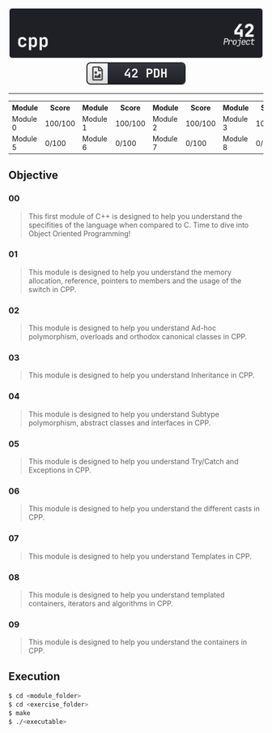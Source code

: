 <div align=center>
	<img src=https://github.com/gawbsouza/42-pdh/blob/main/dark/cpp_dark.svg>
	<br>
	<a href=https://github.com/gawbsouza/42-pdh><img src=https://github.com/gawbsouza/42-pdh/blob/main/badge/42pdh_badge.svg></a>
</div>

---
<table align=center>
	<tr>
		<th style=font-weight:bold>Module</th>
		<th style=font-weight:bold>Score</th>
		<th style=font-weight:bold>Module</th>
		<th style=font-weight:bold>Score</th>
		<th style=font-weight:bold>Module</th>
		<th style=font-weight:bold>Score</th>
		<th style=font-weight:bold>Module</th>
		<th style=font-weight:bold>Score</th>
		<th style=font-weight:bold>Module</th>
		<th style=font-weight:bold>Score</th>
	</tr>
	<tr>
		<td>Module 0</td>
		<td>100/100</td>
		<td>Module 1</td>
		<td>100/100</td>
		<td>Module 2</td>
		<td>100/100</td>
		<td>Module 3</td>
		<td>100/100</td>
		<td>Module 4</td>
		<td>100/100</td>
	</tr>
	<tr>
		<td>Module 5</td>
		<td>0/100</td>
		<td>Module 6</td>
		<td>0/100</td>
		<td>Module 7</td>
		<td>0/100</td>
		<td>Module 8</td>
		<td>0/100</td>
		<td>Module 9</td>
		<td>0/100</td>
	</tr>
</table>

## Objective

### 00

> This first module of C++ is designed to help you understand the specifities of the language when compared to C. Time to dive into Object Oriented Programming!

### 01

> This module is designed to help you understand the memory allocation, reference, pointers to members and the usage of the switch in CPP.

### 02

> This module is designed to help you understand Ad-hoc polymorphism, overloads and orthodox canonical classes in CPP.

### 03

> This module is designed to help you understand Inheritance in CPP.

### 04

> This module is designed to help you understand Subtype polymorphism, abstract classes and interfaces in CPP.

### 05

> This module is designed to help you understand Try/Catch and Exceptions in CPP.

### 06

> This module is designed to help you understand the different casts in CPP.

### 07

> This module is designed to help you understand Templates in CPP.

### 08

> This module is designed to help you understand templated containers, iterators and algorithms in CPP.

### 09

> This module is designed to help you understand the containers in CPP.


## Execution

```sh
$ cd <module_folder>
$ cd <exercise_folder>
$ make
$ ./<executable>
```

